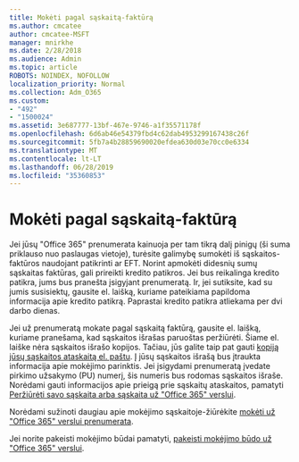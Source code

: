 ```yaml
---
title: Mokėti pagal sąskaitą-faktūrą
ms.author: cmcatee
author: cmcatee-MSFT
manager: mnirkhe
ms.date: 2/28/2018
ms.audience: Admin
ms.topic: article
ROBOTS: NOINDEX, NOFOLLOW
localization_priority: Normal
ms.collection: Adm_O365
ms.custom:
- "492"
- "1500024"
ms.assetid: 3e687777-13bf-467e-9746-a1f35571178f
ms.openlocfilehash: 6d6ab46e54379fbd4c62dab4953299167438c26f
ms.sourcegitcommit: 5fb7a4b28859690020efdea630d03e70cc0e6334
ms.translationtype: MT
ms.contentlocale: lt-LT
ms.lasthandoff: 06/28/2019
ms.locfileid: "35360853"
---
```

# <a name="pay-by-invoice"></a>Mokėti pagal sąskaitą-faktūrą

Jei jūsų "Office 365" prenumerata kainuoja per tam tikrą dalį pinigų (ši suma priklauso nuo paslaugas vietoje), turėsite galimybę sumokėti iš sąskaitos-faktūros naudojant patikrinti ar EFT. Norint apmokėti didesnių sumų sąskaitas faktūras, gali prireikti kredito patikros. Jei bus reikalinga kredito patikra, jums bus pranešta įsigyjant prenumeratą. Ir, jei sutiksite, kad su jumis susisiektų, gausite el. laišką, kuriame pateikiama papildoma informacija apie kredito patikrą. Paprastai kredito patikra atliekama per dvi darbo dienas.
  
Jei už prenumeratą mokate pagal sąskaitą faktūrą, gausite el. laišką, kuriame pranešama, kad sąskaitos išrašas paruoštas peržiūrėti. Šiame el. laiške nėra sąskaitos išrašo kopijos. Tačiau, jūs galite taip pat gauti [kopiją jūsų sąskaitos ataskaitą el. paštu](https://support.office.com/article/734f4aab-df2d-4e9b-8cb1-691910bde216). Į jūsų sąskaitos išrašą bus įtraukta informacija apie mokėjimo parinktis. Jei įsigydami prenumeratą įvedate pirkimo užsakymo (PU) numerį, šis numeris bus rodomas sąskaitos išraše. Norėdami gauti informacijos apie prieigą prie sąskaitų ataskaitos, pamatyti [Peržiūrėti savo sąskaita arba sąskaita už "Office 365" verslui](https://support.office.com/article/2ae3ea58-4fce-4592-91d6-46e9ae3ec218).
  
Norėdami sužinoti daugiau apie mokėjimo sąskaitoje-žiūrėkite [mokėti už "Office 365" verslui prenumerata](https://support.office.com/article/734f4aab-df2d-4e9b-8cb1-691910bde216).
  
Jei norite pakeisti mokėjimo būdai pamatyti, [pakeisti mokėjimo būdo už "Office 365" verslui](https://support.office.com/article/8652f539-3123-4a8f-b9bd-6aa2f0e0372d).
  